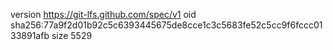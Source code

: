 version https://git-lfs.github.com/spec/v1
oid sha256:77a9f2d01b92c5c6393445675de8cce1c3c5683fe52c5cc9f6fccc0133891afb
size 5529
